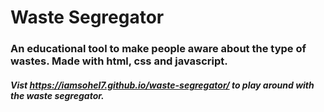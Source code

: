 # Waste Segregator

### An educational tool to make people aware about the type of wastes. Made with html, css and javascript. 

##### Vist  https://iamsohel7.github.io/waste-segregator/ to play around with the waste segregator.

